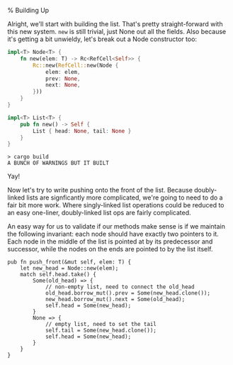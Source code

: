 % Building Up

Alright, we'll start with building the list. That's pretty straight-forward
with this new system. `new` is still trivial, just None out all the fields.
Also because it's getting a bit unwieldy, let's break out a Node constructor
too:

```rust
impl<T> Node<T> {
    fn new(elem: T) -> Rc<RefCell<Self>> {
        Rc::new(RefCell::new(Node {
            elem: elem,
            prev: None,
            next: None,
        }))
    }
}

impl<T> List<T> {
    pub fn new() -> Self {
        List { head: None, tail: None }
    }
}
```

```text
> cargo build
A BUNCH OF WARNINGS BUT IT BUILT
```

Yay!

Now let's try to write pushing onto the front of the list. Because
doubly-linked lists are signficantly more complicated, we're going to need
to do a fair bit more work. Where singly-linked list operations could be
reduced to an easy one-liner, doubly-linked list ops are fairly complicated.

An easy way for us to validate if our methods make sense is if we maintain
the following invariant: each node should have exactly two pointers to it.
Each node in the middle of the list is pointed at by its predecessor and
successor, while the nodes on the ends are pointed to by the list itself.



```
pub fn push_front(&mut self, elem: T) {
    let new_head = Node::new(elem);
    match self.head.take() {
        Some(old_head) => {
            // non-empty list, need to connect the old_head
            old_head.borrow_mut().prev = Some(new_head.clone());
            new_head.borrow_mut().next = Some(old_head);
            self.head = Some(new_head);
        }
        None => {
            // empty list, need to set the tail
            self.tail = Some(new_head.clone());
            self.head = Some(new_head);
        }
    }
}
```
